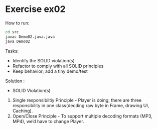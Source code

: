 # Exercise ex02

How to run:
```bash
cd src
javac Demo02.java.java
java Demo02
```

Tasks:
- Identify the SOLID violation(s)
- Refactor to comply with all SOLID principles
- Keep behavior; add a tiny demo/test

Solution : 
- SOLID Violation(s)
1. Single responsibiltiy Principle - Player is doing, there are three responsibility in one class(decding raw byte in Frame, drawing UI, Caching).
2. Open/Close Principle - To support multiple decoding formats (MP3, MP4), we’d have to change Player.